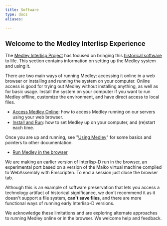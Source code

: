 ```yaml
---
title: Software
type: docs
aliases:

---
```

## Welcome to the Medley Interlisp Experience

The [Medley Interlisp Project](/project) has focused on bringing this [historical software](/history) to life. This section contains information on setting up the Medley system and using it.

There are two main ways of running Medley: accessing it online in a web browser or installing and running the system on your computer. Online access is good for trying out Medley without installing anything, as well as for basic usage. Install the system on your computer if you want to run Medley offline, customize the environment, and have direct access to local files.

* [Access Medley Online](access-online): how to access Medley running on our servers using your web browser. 
* [Install and Run](install-and-run): how to set Medley up on your computer, and (re)start each time.

Once you are up and running, see "[Using Medley](using-medley)" for some basics and pointers to other documentation.

* [Run Medley in the browser](http://wasm.interlisp.org/medley.html)

We are making an earlier version of Interlisp-D run in the browser, an experimental port based on a version of the Maiko virtual machine compiled to WebAssembly with Emscripten. To end a session just close the browser tab.

Although this is an example of software preservation that lets you access a technology artifact of historical significance, we don't recommend it as it doesn't support a file system, **can't save files**, and there are more functional ways of running early Interlisp-D versions.

We acknowledge these limitations and are exploring alternate approaches to running Medley online or in the browser. We welcome help and feedback.
